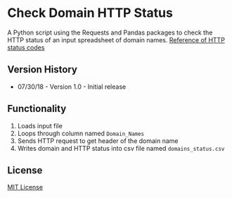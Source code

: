 # Check Domain HTTP Status
A Python script using the Requests and Pandas packages to check the HTTP status of an input spreadsheet of domain names.
[Reference of HTTP status codes](https://en.wikipedia.org/wiki/List_of_HTTP_status_codes)

## Version History
* 07/30/18 - Version 1.0 - Initial release

## Functionality
1. Loads input file
2. Loops through column named ``Domain_Names``
3. Sends HTTP request to get header of the domain name
4. Writes domain and HTTP status into csv file named ``domains_status.csv``

## License
[MIT License](https://opensource.org/licenses/MIT)
